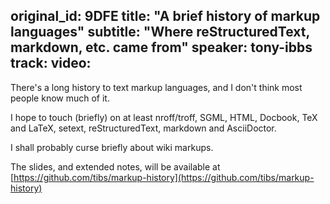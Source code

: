 original_id: 9DFE
title: "A brief history of markup languages"
subtitle: "Where reStructuredText, markdown, etc. came from"
speaker: tony-ibbs
track: 
video:
---
There's a long history to text markup languages, and I don't think most people know much of it.

I hope to touch (briefly) on at least nroff/troff, SGML, HTML, Docbook, TeX and LaTeX, setext, reStructuredText, markdown and AsciiDoctor.

I shall probably curse briefly about wiki markups.

The slides, and extended notes, will be available at
[https://github.com/tibs/markup-history](https://github.com/tibs/markup-history)
